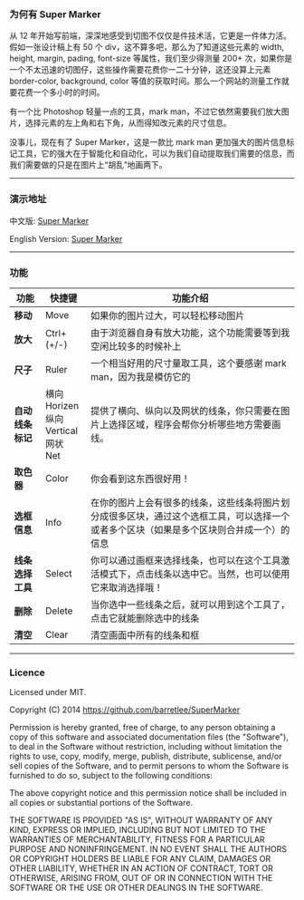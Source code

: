 ### 为何有 Super Marker

从 12 年开始写前端，深深地感受到切图不仅仅是件技术活，它更是一件体力活。假如一张设计稿上有 50 个 div，这不算多吧，那么为了知道这些元素的 width, height, margin, pading, font-size 等属性，我们至少得测量 200+ 次，如果你是一个不太迅速的切图仔，这些操作需要花费你一二十分钟，这还没算上元素 border-color, background, color 等值的获取时间。那么一个网站的测量工作就要花费一个多小时的时间。

有一个比 Photoshop 轻量一点的工具，mark man，不过它依然需要我们放大图片，选择元素的左上角和右下角，从而得知改元素的尺寸信息。

没事儿，现在有了 Super Marker，这是一款比 mark man 更加强大的图片信息标记工具，它的强大在于智能化和自动化，可以为我们自动提取我们需要的信息，而我们需要做的只是在图片上“胡乱”地画两下。

---

### 演示地址

中文版: [Super Marker](http://barretlee.github.io/SuperMarker/index_cn.html)

English Version: [Super Marker](http://barretlee.github.io/SuperMarker/)

---

### 功能

|功能           |快捷键   |功能介绍                        |
|--------------|-----|-------------------------------------------------|
|**移动**     |Move|如果你的图片过大，可以轻松移动图片|
|**放大**     |Ctrl+(+/-)|由于浏览器自身有放大功能，这个功能需要等到我空闲比较多的时候补上|
|**尺子**     |Ruler|一个相当好用的尺寸量取工具，这个要感谢 mark man，因为我是模仿它的|
|**自动线条标记**|横向<br />Horizen<br />纵向<br />Vertical<br />网状<br />Net|提供了横向、纵向以及网状的线条，你只需要在图片上选择区域，程序会帮你分析哪些地方需要画线。
|**取色器**   |Color|你会看到这东西很好用！|
|**选框信息** |Info|在你的图片上会有很多的线条，这些线条将图片划分成很多区块，通过这个选框工具，可以选择一个或者多个区块（如果是多个区块则合并成一个）的信息|
|**线条选择工具**|Select|你可以通过画框来选择线条，也可以在这个工具激活模式下，点击线条以选中它。当然，也可以使用它来取消选择哦！|
|**删除**     |Delete|当你选中一些线条之后，就可以用到这个工具了，点击它就能删除选中的线条|
|**清空**     |Clear|清空画面中所有的线条和框|

--- 

### Licence

Licensed under MIT.

Copyright (C) 2014 https://github.com/barretlee/SuperMarker

Permission is hereby granted, free of charge, to any person obtaining a copy of
this software and associated documentation files (the "Software"), to deal in
the Software without restriction, including without limitation the rights to
use, copy, modify, merge, publish, distribute, sublicense, and/or sell copies
of the Software, and to permit persons to whom the Software is furnished to do
so, subject to the following conditions:

The above copyright notice and this permission notice shall be included in all
copies or substantial portions of the Software.

THE SOFTWARE IS PROVIDED "AS IS", WITHOUT WARRANTY OF ANY KIND, EXPRESS OR
IMPLIED, INCLUDING BUT NOT LIMITED TO THE WARRANTIES OF MERCHANTABILITY,
FITNESS FOR A PARTICULAR PURPOSE AND NONINFRINGEMENT. IN NO EVENT SHALL THE
AUTHORS OR COPYRIGHT HOLDERS BE LIABLE FOR ANY CLAIM, DAMAGES OR OTHER
LIABILITY, WHETHER IN AN ACTION OF CONTRACT, TORT OR OTHERWISE, ARISING FROM,
OUT OF OR IN CONNECTION WITH THE SOFTWARE OR THE USE OR OTHER DEALINGS IN THE
SOFTWARE.



